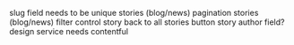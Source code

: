 slug field needs to be unique
stories (blog/news) pagination
stories (blog/news) filter control
story back to all stories button
story author field?
design service needs contentful
